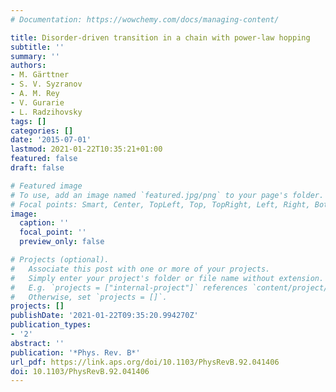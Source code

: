 ```yaml
---
# Documentation: https://wowchemy.com/docs/managing-content/

title: Disorder-driven transition in a chain with power-law hopping
subtitle: ''
summary: ''
authors:
- M. Gärttner
- S. V. Syzranov
- A. M. Rey
- V. Gurarie
- L. Radzihovsky
tags: []
categories: []
date: '2015-07-01'
lastmod: 2021-01-22T10:35:21+01:00
featured: false
draft: false

# Featured image
# To use, add an image named `featured.jpg/png` to your page's folder.
# Focal points: Smart, Center, TopLeft, Top, TopRight, Left, Right, BottomLeft, Bottom, BottomRight.
image:
  caption: ''
  focal_point: ''
  preview_only: false

# Projects (optional).
#   Associate this post with one or more of your projects.
#   Simply enter your project's folder or file name without extension.
#   E.g. `projects = ["internal-project"]` references `content/project/deep-learning/index.md`.
#   Otherwise, set `projects = []`.
projects: []
publishDate: '2021-01-22T09:35:20.994270Z'
publication_types:
- '2'
abstract: ''
publication: '*Phys. Rev. B*'
url_pdf: https://link.aps.org/doi/10.1103/PhysRevB.92.041406
doi: 10.1103/PhysRevB.92.041406
---
```

